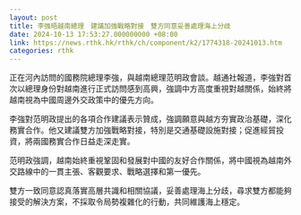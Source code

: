 ```yaml
---
layout: post
title: 李強晤越南總理　建議加強戰略對接　雙方同意妥善處理海上分歧
date: 2024-10-13 17:53:27.000000000 +08:00
link: https://news.rthk.hk/rthk/ch/component/k2/1774318-20241013.htm
categories: rthk
---
```


正在河內訪問的國務院總理李強，與越南總理范明政會談。越通社報道，李強對首次以總理身份對越南進行正式訪問感到高興，強調中方高度重視對越關係，始終將越南視為中國周邊外交政策中的優先方向。

李強對范明政提出的各項合作建議表示贊成，強調願意與越方夯實政治基礎，深化務實合作。他又建議雙方加強戰略對接，特別是交通基礎設施對接；促進經貿投資，將兩國務實合作日益走深走實。

范明政強調，越南始終重視鞏固和發展對中國的友好合作關係，將中國視為越南外交路線中的一貫主張、客觀要求、戰略選擇和第一優先。

雙方一致同意認真落實高層共識和相關協議，妥善處理海上分歧，尋求雙方都能夠接受的解決方案，不採取令局勢複雜化的行動，共同維護海上穩定。
